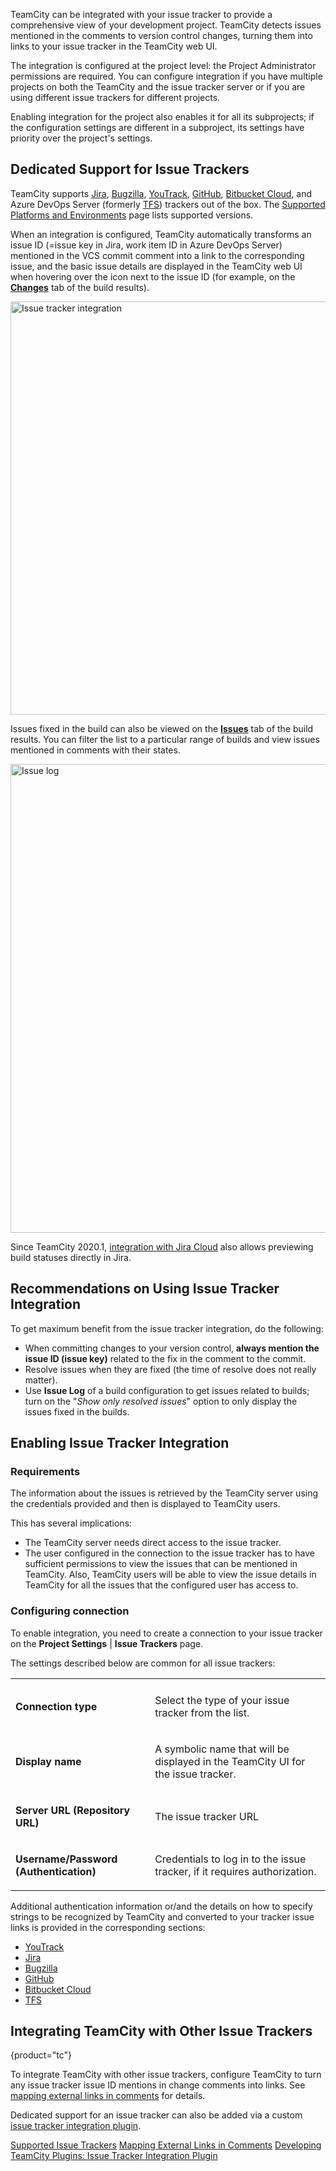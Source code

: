 [//]: # (title: Integrating TeamCity with Issue Tracker)
[//]: # (auxiliary-id: Integrating TeamCity with Issue Tracker)

TeamCity can be integrated with your issue tracker to provide a comprehensive view of your development project. TeamCity detects issues mentioned in the comments to version control changes, turning them into links to your issue tracker in the TeamCity web UI.

The integration is configured at the project level: the Project Administrator permissions are required. You can configure integration if you have multiple projects on both the TeamCity and the issue tracker server or if you are using different issue trackers for different projects.

Enabling integration for the project also enables it for all its subprojects; if the configuration settings are different in a subproject, its settings have priority over the project's settings.

## Dedicated Support for Issue Trackers

TeamCity supports [Jira](jira.md), [Bugzilla](bugzilla.md), [YouTrack](youtrack.md), [GitHub](github.md), [Bitbucket Cloud](bitbucket-cloud.md), and Azure DevOps Server (formerly [TFS](team-foundation-work-items.md)) trackers out of the box. The [Supported Platforms and Environments](supported-platforms-and-environments.md#Issue+Tracker+Integration) page lists supported versions.

When an integration is configured, TeamCity automatically transforms an issue ID (=issue key in Jira, work item ID in Azure DevOps Server) mentioned in the VCS commit comment into a link to the corresponding issue, and the basic issue details are displayed in the TeamCity web UI when hovering over the icon next to the issue ID (for example, on the __[Changes](working-with-build-results.md#Changes)__ tab of the build results).

<img src="issue-tracker-integration.png" width="661" alt="Issue tracker integration"/>

Issues fixed in the build can also be viewed on the __[Issues](working-with-build-results.md#Related+Issues)__ tab of the build results. You can filter the list to a particular range of builds and view issues mentioned in comments with their states.

<img src="issue-log.png" width="750" alt="Issue log"/>

Since TeamCity 2020.1, [integration with Jira Cloud](jira.md) also allows previewing build statuses directly in Jira.

## Recommendations on Using Issue Tracker Integration

To get maximum benefit from the issue tracker integration, do the following:
* When committing changes to your version control, __always mention the issue ID (issue key)__ related to the fix in the comment to the commit.
* Resolve issues when they are fixed (the time of resolve does not really matter).
* Use __Issue Log__ of a build configuration to get issues related to builds; turn on the "_Show only resolved issues_" option to only display the issues fixed in the builds.

## Enabling Issue Tracker Integration

<anchor name="requirements"/>

### Requirements

The information about the issues is retrieved by the TeamCity server using the credentials provided and then is displayed to TeamCity users.

This has several implications:
* The TeamCity server needs direct access to the issue tracker.
* The user configured in the connection to the issue tracker has to have sufficient permissions to view the issues that can be mentioned in TeamCity. Also, TeamCity users will be able to view the issue details in TeamCity for all the issues that the configured user has access to.

### Configuring connection

To enable integration, you need to create a connection to your issue tracker on the __Project Settings__ | __Issue Trackers__ page.

The settings described below are common for all issue trackers:

<table>

<tr>

<td></td>
<td></td>

</tr>

<tr>

<td>

__Connection type__

</td>

<td>

Select the type of your issue tracker from the list.

</td></tr><tr>

<td>

__Display name__

</td>

<td>

A symbolic name that will be displayed in the TeamCity UI for the issue tracker.

</td></tr><tr>

<td>

__Server URL (Repository URL)__

</td>

<td>

The issue tracker URL

</td></tr><tr>

<td>

__Username/Password (Authentication)__

</td>

<td>

Credentials to log in to the issue tracker, if it requires authorization.

</td></tr></table>

Additional authentication information or/and the details on how to specify strings to be recognized by TeamCity and converted to your tracker issue links is provided in the corresponding sections:
* [YouTrack](youtrack.md)
* [Jira](jira.md)
* [Bugzilla](bugzilla.md)
* [GitHub](github.md)
* [Bitbucket Cloud](bitbucket-cloud.md)
* [TFS](team-foundation-work-items.md)

## Integrating TeamCity with Other Issue Trackers
{product="tc"}

To integrate TeamCity with other issue trackers, configure TeamCity to turn any issue tracker issue ID mentions in change comments into links. See [mapping external links in comments](mapping-external-links-in-comments.md) for details.

Dedicated support for an issue tracker can also be added via a custom [issue tracker integration plugin](https://plugins.jetbrains.com/docs/teamcity/issue-tracker-integration-plugin.html).

<seealso>
        <category ref="concepts">
            <a href="supported-platforms-and-environments.md#Issue+Tracker+Integration">Supported Issue Trackers</a>
        </category>
        <category ref="admin-guide">
            <a href="mapping-external-links-in-comments.md">Mapping External Links in Comments</a>
        </category>
        <category ref="external">
            <a href="https://plugins.jetbrains.com/docs/teamcity/issue-tracker-integration-plugin.html">Developing TeamCity Plugins: Issue Tracker Integration Plugin</a>
        </category>
</seealso>

